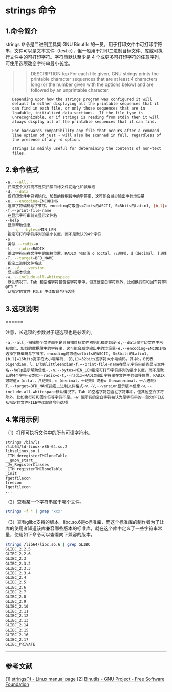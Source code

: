 # strings 命令


## 1.命令简介

strings 命令是二进制工具集 GNU Binutils 的一员，用于打印文件中可打印字符串，文件可以是文本文件（test.c），但一般用于打印二进制目标文件、库或可执行文件中的可打印字符。字符串默认至少是 4 个或更多可打印字符的任意序列，可使用选项改变字符串最小长度。
  >> DESCRIPTION         top
       For each file given, GNU strings prints the printable character
       sequences that are at least 4 characters long (or the number
       given with the options below) and are followed by an unprintable
       character.

       Depending upon how the strings program was configured it will
       default to either displaying all the printable sequences that it
       can find in each file, or only those sequences that are in
       loadable, initialized data sections.  If the file type is
       unrecognizable, or if strings is reading from stdin then it will
       always display all of the printable sequences that it can find.

       For backwards compatibility any file that occurs after a command-
       line option of just - will also be scanned in full, regardless of
       the presence of any -d option.

       strings is mainly useful for determining the contents of non-text
       files.

## 2.命令格式

```bash
-a, --all, -
 扫描整个文件而不是只扫描目标文件初始化和装载段
-d, --data
 仅打印文件中已初始化、加载的数据段中的字符串，这可能会减少输出中的垃圾量
-e, --encoding=ENCODING
 选择字符编码与字节序。encoding可取值s=7bits的ASCII, S=8bits的Latin1, {b,l}=16bits宽字符大小端编码, {B,L}=32bits宽字符大小端编码。其中b，B代表bigendian，l，L代表littleendian
-f,–-print-file-name
 在显示字符串前先显示文件名
--help
 显示帮助信息
-, -n, --bytes=MIN_LEN
 指定可打印字符序列的最小长度，而不是默认的4个字符
-o
 类似 --radix=o
-t, --radix=RADIX
 输出字符串在文件中的偏移位置，RADIX 可取值 o（octal，八进制）、d（decimal，十进制）或者 x（hexadecimal，十六进制）
-T, --target=BFD_NAME
 指定二进制文件格式
-v, -V, --version
 显示版本信息
-w, --include-all-whitespace
 默认情况下，Tab 和空格字符包含在字符串中，但其他空白字符除外，比如换行符和回车符等字符不是。-w 使所有的空白字符被认为是字符串的一部分
@FILE
 从指定的文件 FILE 中读取命令行选项
```

## 3.选项说明
======

注意，长选项的参数对于短选项也是必须的。

```
-a,--all,-扫描整个文件而不是只扫描目标文件初始化和装载段-d,--data仅打印文件中已初始化、加载的数据段中的字符串，这可能会减少输出中的垃圾量-e,--encoding=ENCODING选择字符编码与字节序。encoding可取值s=7bits的ASCII, S=8bits的Latin1, {b,l}=16bits宽字符大小端编码, {B,L}=32bits宽字符大小端编码。其中b，B代表bigendian，l，L代表littleendian-f,–-print-file-name在显示字符串前先显示文件名--help显示帮助信息-,-n,--bytes=MIN_LEN指定可打印字符序列的最小长度，而不是默认的4个字符-o类似--radix=o-t,--radix=RADIX输出字符串在文件中的偏移位置，RADIX可取值o（octal，八进制）、d（decimal，十进制）或者x（hexadecimal，十六进制）-T,--target=BFD_NAME指定二进制文件格式-v,-V,--version显示版本信息-w,--include-all-whitespace默认情况下，Tab 和空格字符包含在字符串中，但其他空白字符除外，比如换行符和回车符等字符不是。-w 使所有的空白字符被认为是字符串的一部分@FILE从指定的文件FILE中读取命令行选项
```

## 4.常用示例


（1）打印可执行文件中的所有可读字符串。

```
strings /bin/ls
/lib64/ld-linux-x86-64.so.2
libselinux.so.1
_ITM_deregisterTMCloneTable
__gmon_start__
_Jv_RegisterClasses
_ITM_registerTMCloneTable
_init
fgetfilecon
freecon
lgetfilecon
...
```

（2）查看某一个字符串属于哪个文件。

``` bash
strings -f * | grep "xxx"
```

（3）查看glibc支持的版本。libc.so.6是c标准库，而这个标准库的制作者为了让库的使用者知道该库兼容哪些版本的标准库，就在这个库中定义了一些字符串常量，使用如下命令可以查看向下兼容的版本。

``` bash
strings /lib64/libc.so.6 | grep GLIBC
GLIBC_2.2.5
GLIBC_2.2.6
GLIBC_2.3
GLIBC_2.3.2
GLIBC_2.3.3
GLIBC_2.3.4
GLIBC_2.4
GLIBC_2.5
GLIBC_2.6
GLIBC_2.7
GLIBC_2.8
GLIBC_2.9
GLIBC_2.10
GLIBC_2.11
GLIBC_2.12
GLIBC_2.13
GLIBC_2.14
GLIBC_2.15
GLIBC_2.16
GLIBC_2.17
GLIBC_PRIVATE

```

* * *

## 参考文献


\[1\] [strings(1) - Linux manual page](https://man7.org/linux/man-pages/man1/strings.1.html)
\[2\] [Binutils - GNU Project - Free Software Foundation](https://www.gnu.org/software/binutils/)



